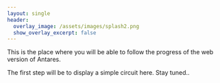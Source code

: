 ```yaml
---
layout: single
header:
  overlay_image: /assets/images/splash2.png
  show_overlay_excerpt: false
---
```


This is the place where you will be able to follow the progress of the web version of Antares.

The first step will be to display a simple circuit here. Stay tuned..

